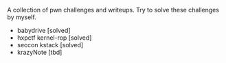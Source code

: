 A collection of pwn challenges and writeups. Try to solve these challenges by myself.

- babydrive [solved]
- hxpctf kernel-rop [solved]
- seccon kstack [solved]
- krazyNote [tbd]
